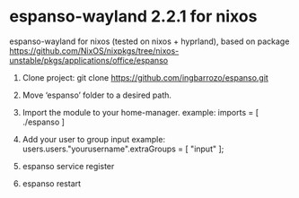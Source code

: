 # espanso-wayland 2.2.1 for nixos 
espanso-wayland for nixos (tested on nixos + hyprland), based on package https://github.com/NixOS/nixpkgs/tree/nixos-unstable/pkgs/applications/office/espanso

1. Clone project: git clone https://github.com/ingbarrozo/espanso.git

2. Move ‘espanso’ folder to a desired path.

3. Import the module to your home-manager.
  example:
  imports = [
    ./espanso
  ]

4. Add your user to group input
   example:
   users.users."yourusername".extraGroups = [ "input" ];

5. espanso service register

6. espanso restart
